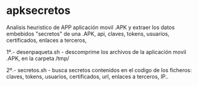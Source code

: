 # apksecretos

Analisis heuristico de APP aplicación movil .APK y extraer los datos embebidos "secretos" de una .APK, api, claves, tokens, usuarios, certificados, enlaces a terceros, 

1º.- desenpaqueta.sh - descomprime los archivos de la aplicación movil .APK, en la carpeta /tmp/

2º.- secretos.sh - busca secretos contenidos en el codigo de los ficheros: claves, tokens, usuarios, certificados, url, enlaces a terceros, IP..


